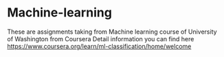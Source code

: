 # Machine-learning
These are assignments taking from Machine learning course of University of Washington from Coursera
Detail information you can find here https://www.coursera.org/learn/ml-classification/home/welcome
